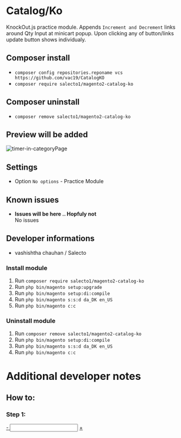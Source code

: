# Catalog/Ko

KnockOut.js practice module. 
Appends `Increment and Decrement` links around Qty Input at minicart popup.
Upon clicking any of button/links update button shows individualy.

## Composer install

- `composer config repositories.reponame vcs https://github.com/vac19/CatalogKO`
- `composer require salecto1/magento2-catalog-ko`

## Composer uninstall

- `composer remove salecto1/magento2-catalog-ko`

## Preview will be added

![timer-in-categoryPage](/readme-images/Timer-at-categoryPage.png "timer-in-categoryPage")


## Settings

- Option `No options` - Practice Module

## Known issues

- **Issues will be here .. Hopfuly not**\
  No issues

## Developer informations
- vashishtha chauhan / Salecto

### Install module
1. Run `composer require salecto1/magento2-catalog-ko`
2. Run `php bin/magento setup:upgrade`
3. Run `php bin/magento setup:di:compile`
4. Run `php bin/magento s:s:d da_DK en_US`
5. Run `php bin/magento c:c`

### Uninstall module
1. Run `composer remove salecto1/magento2-catalog-ko`
2. Run `php bin/magento setup:di:compile`
3. Run `php bin/magento s:s:d da_DK en_US`
4. Run `php bin/magento c:c`

# Additional developer notes
## How to:

### Step 1: 

<div class="details-qty qty">
    <label class="label" data-bind="i18n: 'Qty', attr: {
           for: 'cart-item-'+item_id+'-qty'}"></label>
    <a href="#" data-bind="attr: {'data-cart-item': item_id}"
       class="action decrease-qty">
        <span>-</span>
    </a>
    <input data-bind="attr: {
           id: 'cart-item-'+item_id+'-qty',
           'data-cart-item': item_id,
           'data-item-qty': qty,
           'data-cart-item-id': product_sku
           }, value: qty"
           type="number"
           size="4"
           class="item-qty cart-item-qty"
           maxlength="12"/>
    <a href="#" data-bind="attr: {'data-cart-item': item_id}"
       class="action increase-qty">
        <span>+</span>
    </a>
    <button data-bind="attr: {
           id: 'update-cart-item-'+item_id,
           'data-cart-item': item_id,
           title: $t('Update')
           }"
            class="update-cart-item"
            style="display: none">
        <span data-bind="i18n: 'Update'"></span>
    </button>
</div>

